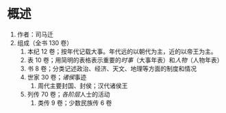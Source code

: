 # 概述
1. 作者：司马迁
2. 组成（全书 130 卷）
	1. 本纪 12 卷；按年代记载大事。年代远的以朝代为主，近的以帝王为主。
	2. 表 10 卷；用简明的表格表示重要的*时事*（大事年表）和*人物*（人物年表）
	3. 书 8 卷；分类记述政治、经济、天文、地理等方面的制度和情况
	4. 世家 30 卷；*诸侯*事迹
		1. 周代主要封国、封侯；汉代诸侯王
	5. 列传 70 卷；*各阶层*人士的活动
		1. 类传 9 卷；少数民族传 6 卷